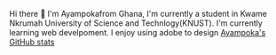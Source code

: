 Hi there 👋
I'm Ayampokafrom Ghana, I'm currently a student in Kwame Nkrumah University of Science and Technlogy(KNUST). I'm currently learning web develpoment. I enjoy using adobe to design
[Ayampoka's GitHub stats](https://github-readme-stats.vercel.app/api?username=ayampoka&hide=contribs,prs)


